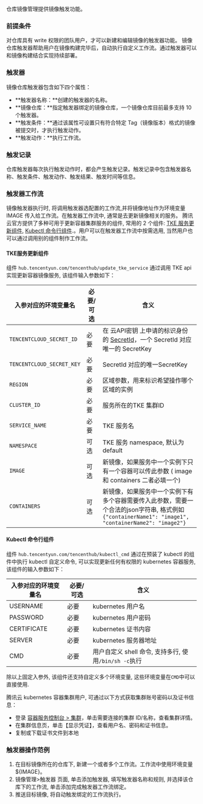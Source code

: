 仓库镜像管理提供镜像触发功能。

### 前提条件
对仓库具有 write 权限的团队用户，才可以新建和编辑镜像的触发器功能。
镜像仓库触发器帮助用户在镜像构建完毕后，自动执行自定义工作流。通过触发器可以和镜像构建结合实现持续部署。

### 触发器
镜像仓库触发器包含如下四个属性：
- **触发器名称：**创建的触发器的名称。
- **镜像仓库：**指定触发器绑定的镜像仓库，一个镜像仓库目前最多支持 10 个触发器。
- **触发条件：**通过该属性可设置只有符合特定 Tag（镜像版本）格式的镜像被提交时，才执行触发动作。
- **触发动作：**执行工作流。

### 触发记录
仓库触发器每次执行触发动作时，都会产生触发记录。触发记录中包含触发器名称、触发条件、触发动作、触发结果、触发时间等信息。

### 触发器工作流
镜像触发器执行时, 将调用触发器选配置的工作流,并将镜像地址作为环境变量 IMAGE 传入给工作流。在触发器工作流中, 通常是去更新镜像相关的服务。 腾讯云官方提供了多种可用于更新容器集群服务的组件, 常用的 2 个组件: [TKE 服务更新组件](https://console.cloud.tencent.com/tencenthub/store/workflow/detail/description?namespace=tencenthub&name=update_tke_service), [Kubectl 命令行组件](https://console.cloud.tencent.com/tencenthub/store/workflow/detail/description?namespace=tencenthub&name=kubectl_cmd).。用户可以在触发器工作流中按需选用, 当然用户也可以通过调用别的组件制作工作流。

#### TKE服务更新组件
组件 `hub.tencentyun.com/tencenthub/update_tke_service` 通过调用 TKE api 实现更新容器镜像服务, 该组件输入参数如下：

| 入参对应的环境变量名      | 必要/可选 | 含义     |                                                                                                                                          
|---------------------------|-----------|----------------------------|
| `TENCENTCLOUD_SECRET_ID`  | 必要      | 在 云API密钥 上申请的标识身份的 [SecretId](https://console.cloud.tencent.com/capi)，一个 SecretId 对应唯一的 SecretKey               |
| `TENCENTCLOUD_SECRET_KEY` | 必要      | SecretId 对应的唯一SecretKey                                                                                                                       |
| `REGION`                  | 必要      | 区域参数，用来标识希望操作哪个区域的实例                                                                                                           |
| `CLUSTER_ID`              | 必要      | 服务所在的TKE 集群ID                                                                                                                               |
| `SERVICE_NAME`            | 必要      | TKE 服务名                                                                                                                                         |
| `NAMESPACE`               | 可选      | TKE 服务 namespace, 默认为 default                                                                                                                 |
| `IMAGE`                   | 可选      | 新镜像，如果服务中一个实例下只有一个容器可以传此参数 ( image 和 containers 二者必填一个)                                                           |
| `CONTAINERS`              | 可选      | 新镜像，如果服务中一个实例下有多个容器需要传入此参数，需要一个合法的json字符串, 格式例如`{"containerName1": "image1", "containerName2": "image2"}` |

#### Kubectl 命令行组件

组件 `hub.tencentyun.com/tencenthub/kubectl_cmd` 通过在预装了 kubectl 的组件中执行 kubectl 自定义命令, 可以实现更新任何有权限的 kubernetes 容器服务, 该组件的输入参数如下：

| 入参对应的环境变量名 | 必要/可选 | 含义                                                |
|----------------------|-----------|-----------------------------------------------------|
| USERNAME             | 必要      | kubernetes 用户名                                   |
| PASSWORD             | 必要      | kubernetes 用户密码                                 |
| CERTIFICATE          | 必要      | kubernetes 证书内容                                 |
| SERVER               | 必要      | kubernetes 服务器地址                               |
| CMD                  | 必要      | 用户自定义 shell 命令, 支持多行, 使用`/bin/sh -c`执行 |

除以上固定入参外, 该组件还支持自定义多个环境变量, 这些环境变量在`CMD`中可以直接使用.


腾讯云 kubernetes 容器集群用户, 可通过以下方式获取集群账号密码以及证书信息：
- 登录 [容器服务控制台 > 集群](https://console.cloud.tencent.com/ccs)，单击需要连接的集群 ID/名称，查看集群详情。
- 在集群信息页，单击【显示凭证】，查看用户名、密码和证书信息。
- 复制或下载证书文件到本地


### 触发器操作范例
1. 在目标镜像所在的仓库下, 新建一个或者多个工作流。工作流中使用环境变量${IMAGE}。
2. 镜像管理>触发器 页面, 单击添加触发器, 填写触发器名称和规则, 并选择该仓库下的工作流, 单击添加完成触发器工作流绑定。
3. 推送目标镜像, 将自动触发绑定的工作流执行。





